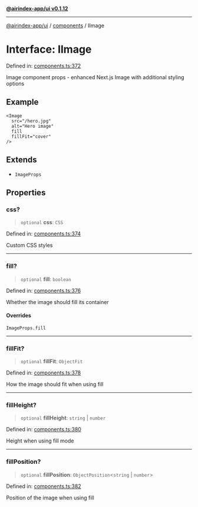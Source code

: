 [**@airindex-app/ui v0.1.12**](../../README.md)

***

[@airindex-app/ui](../../README.md) / [components](../README.md) / IImage

# Interface: IImage

Defined in: [components.ts:372](https://github.com/airindex-app/ui/blob/51b723e17db3d2d7342fc2d9bd4a36ea0ad71f2a/src/types/components.ts#L372)

Image component props - enhanced Next.js Image with additional styling options

## Example

```tsx
<Image
  src="/hero.jpg"
  alt="Hero image"
  fill
  fillFit="cover"
/>
```

## Extends

- `ImageProps`

## Properties

### css?

> `optional` **css**: `CSS`

Defined in: [components.ts:374](https://github.com/airindex-app/ui/blob/51b723e17db3d2d7342fc2d9bd4a36ea0ad71f2a/src/types/components.ts#L374)

Custom CSS styles

***

### fill?

> `optional` **fill**: `boolean`

Defined in: [components.ts:376](https://github.com/airindex-app/ui/blob/51b723e17db3d2d7342fc2d9bd4a36ea0ad71f2a/src/types/components.ts#L376)

Whether the image should fill its container

#### Overrides

`ImageProps.fill`

***

### fillFit?

> `optional` **fillFit**: `ObjectFit`

Defined in: [components.ts:378](https://github.com/airindex-app/ui/blob/51b723e17db3d2d7342fc2d9bd4a36ea0ad71f2a/src/types/components.ts#L378)

How the image should fit when using fill

***

### fillHeight?

> `optional` **fillHeight**: `string` \| `number`

Defined in: [components.ts:380](https://github.com/airindex-app/ui/blob/51b723e17db3d2d7342fc2d9bd4a36ea0ad71f2a/src/types/components.ts#L380)

Height when using fill mode

***

### fillPosition?

> `optional` **fillPosition**: `ObjectPosition`\<`string` \| `number`\>

Defined in: [components.ts:382](https://github.com/airindex-app/ui/blob/51b723e17db3d2d7342fc2d9bd4a36ea0ad71f2a/src/types/components.ts#L382)

Position of the image when using fill
